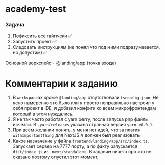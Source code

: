 # academy-test

### Задача

1. Пофиксить все тайпчеки ✅
2. Запустить проект ✅
3. Следовать инструкциям (не понял что под ними подразумевается, но допустим) ✅

Основной воркспейс - @landing/app (точка входа)

# Комментарии к заданию
1. В `workspace`ах кроме `@landing/app` отсутствовали `tsconfig.json`. Не ясно намеренно это было или я просто неправильно настроил у себя проект в IDE, я добавил конфиги ко всем микрофронтендам который в этом нуждались.
2. Я не так часто работал с yarn berry, после запуска pnp файлы исчезли. В `.yarn/releases` указана странная версия `yarn-v0.0.1`.
3. При всём желании понять, у меня нет идей, что за плагин `withImportantThing` для NextJS я должен был реализовать
4. Какое назначение у файла `frontend/landing/app/src/index.ts`. Запускает сервер на 7777 порту, а по факту запускается `dist/index.js` из `.next/standalone`. В задании ничего про это не сказано поэтому опустил этот момент.
